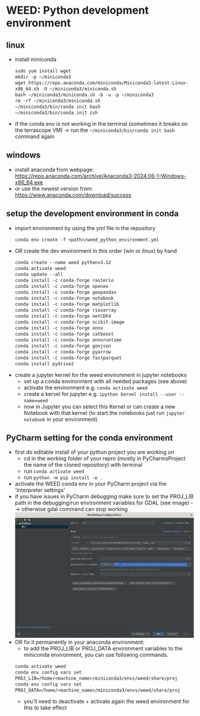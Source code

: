 # WEED: Python development environment
## linux
- install miniconda
  ```
  sudo yum install wget
  mkdir -p ~/miniconda3
  wget https://repo.anaconda.com/miniconda/Miniconda3-latest-Linux-x86_64.sh -O ~/miniconda3/miniconda.sh
  bash ~/miniconda3/miniconda.sh -b -u -p ~/miniconda3
  rm -rf ~/miniconda3/miniconda.sh
  ~/miniconda3/bin/conda init bash
  ~/miniconda3/bin/conda init zsh
  ```
- if the conda env is not working in the terminal (sometimes it breaks on the terrascope VM)
→ run the `~/miniconda3/bin/conda init bash` command again
## windows
- install anaconda from webpage: https://repo.anaconda.com/archive/Anaconda3-2024.06-1-Windows-x86_64.exe
- or use the newest version from: https://www.anaconda.com/download/success
## setup the development environment in conda
- import environment by using the yml file in the repository
  ```
  conda env create -f <path>/weed_python_environment.yml
  ```
- OR create the dev environment in this order (win or linux) by hand
  ```
  conda create --name weed python=3.12
  conda activate weed
  conda update --all
  conda install -c conda-forge rasterio
  conda install -c conda-forge openeo
  conda install -c conda-forge geopandas
  conda install -c conda-forge notebook
  conda install -c conda-forge matplotlib
  conda install -c conda-forge rioxarray
  conda install -c conda-forge netCDF4
  conda install -c conda-forge scikit-image
  conda install -c conda-forge onnx
  conda install -c conda-forge catboost
  conda install -c conda-forge onnxruntime
  conda install -c conda-forge geojson
  conda install -c conda-forge pyarrow
  conda install -c conda-forge fastparquet
  conda install pydrive2
  ```
- create a jupyter kernel for the weed environment in jupyter notebooks
  - set up a conda environment with all needed packages (see above)
  -	activate the environment e.g. `conda activate weed`
  - create a kervel for jupyter e.g. `ipython kernel install --user --name=weed` 
  - now in Jupyter you can select this Kernel or can create a new Notebook with that kernel (to start the notebooks just run `jupyter notebook` in your environment)

## PyCharm setting for the conda environment
- first do editable install of your python project you are working on 
  - cd in the working folder of your repro (mostly in PyCharmsProject the name of the cloned repository) with terminal
  - run `conda activate weed`
  -	run `python -m pip install -e .`
- activate the WEED conda env in your PyCharm project via the 'Interpreter settings'
- if you have issues in PyCharm debugging make sure to set the PROJ_LIB path in the debugging/run environment variables for GDAL (see image) 
--> otherwise gdal command can stop working \
![img.png](img.png)
- OR fix it permanently in your anaconda environment:
  - to add the PROJ_LIB or PROJ_DATA environment variables to the miniconda environment, you can use following commands.
  ```
  conda activate weed
  conda env config vars set PROJ_LIB=/home/<machine_name>/miniconda3/envs/weed/share/proj
  conda env config vars set PROJ_DATA=/home/<machine_name>/miniconda3/envs/weed/share/proj
  ```
  - you'll need to deactivate + activate again the weed environment for this to take effect


